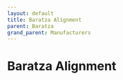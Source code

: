 ```yaml
---
layout: default
title: Baratza Alignment
parent: Baratza
grand_parent: Manufacturers
---
```


# Baratza Alignment
